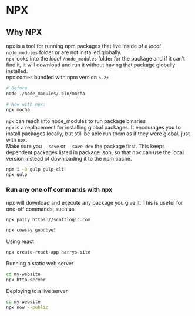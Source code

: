 # NPX

## Why NPX
npx is a tool for running npm packages that live inside of a _local_ `node_modules` folder or are not installed globally.   
`npx` looks into the _local_ `/node_modules` folder for the package and if it can’t find it, it will download and run it without having that package globally installed.   
npx comes bundled with npm version `5.2+`
```bash
# Before
node ./node_modules/.bin/mocha

# Now with npx:
npx mocha
```

`npx` can reach into node_modules to run package binaries   
`npx` is a replacement for installing global packages. It encourages you to install packages locally, but still be able run them as if they were global, just with `npx`.   
Make sure you `--save` or `--save-dev` the package first. This keeps dependent packages listed in package.json, so that npx can use the local version instead of downloading it to the npm cache.

```bash
npm i -D gulp gulp-cli
npx gulp
```

### Run any one off commands with npx

npx will download and execute any package you give it. This is useful for one-off commands, such as:

```bash
npx pa11y https://scottlogic.com
```
```bash
npx cowsay goodbye!
```

Using react

```bash
npx create-react-app harrys-site
```

Running a static web server
```bash
cd my-website
npx http-server
```

Deploying to a live server
```bash
cd my-website
npx now --public
```

